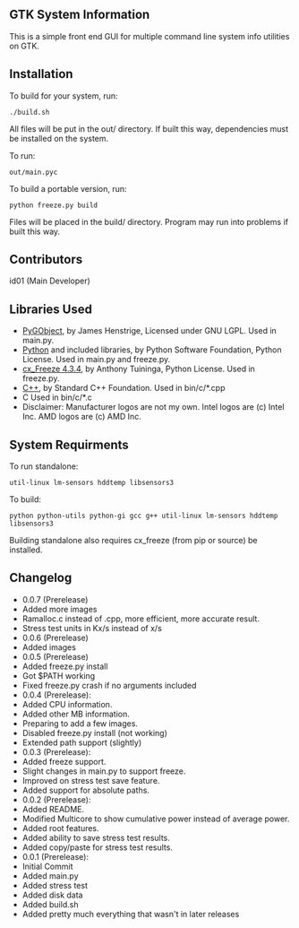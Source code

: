 ## GTK System Information
This is a simple front end GUI for multiple command line system info utilities on GTK.

## Installation
To build for your system, run: 
```
./build.sh
```
All files will be put in the out/ directory. If built this way, dependencies must be installed on the system.

To run:
```
out/main.pyc
```

To build a portable version, run:
```
python freeze.py build
```
Files will be placed in the build/ directory. Program may run into problems if built this way.

## Contributors
id01 (Main Developer)

## Libraries Used
* [PyGObject](http://www.pygtk.org/), by James Henstrige, Licensed under GNU LGPL. Used in main.py.
* [Python](https://www.python.org/) and included libraries, by Python Software Foundation, Python License. Used in main.py and freeze.py.
* [cx_Freeze 4.3.4](https://pypi.python.org/pypi/cx_freeze), by Anthony Tuininga, Python License. Used in freeze.py.
* [C++](https://isocpp.org), by Standard C++ Foundation. Used in bin/c/*.cpp
* C Used in bin/c/*.c
* Disclaimer: Manufacturer logos are not my own. Intel logos are (c) Intel Inc. AMD logos are (c) AMD Inc.

## System Requirments
To run standalone:
```
util-linux lm-sensors hddtemp libsensors3
```
To build:
```
python python-utils python-gi gcc g++ util-linux lm-sensors hddtemp libsensors3
```
Building standalone also requires cx_freeze (from pip or source) be installed.

## Changelog
* 0.0.7 (Prerelease)
 * Added more images
 * Ramalloc.c instead of .cpp, more efficient, more accurate result.
 * Stress test units in Kx/s instead of x/s
* 0.0.6 (Prerelease)
 * Added images
* 0.0.5 (Prerelease)
 * Added freeze.py install
 * Got $PATH working
 * Fixed freeze.py crash if no arguments included
* 0.0.4 (Prerelease):
 * Added CPU information.
 * Added other MB information.
 * Preparing to add a few images.
 * Disabled freeze.py install (not working)
 * Extended path support (slightly)
* 0.0.3 (Prerelease):
 * Added freeze support.
 * Slight changes in main.py to support freeze.
 * Improved on stress test save feature.
 * Added support for absolute paths.
* 0.0.2 (Prerelease):
 * Added README.
 * Modified Multicore to show cumulative power instead of average power.
 * Added root features.
 * Added ability to save stress test results.
 * Added copy/paste for stress test results.
* 0.0.1 (Prerelease):
 * Initial Commit
 * Added main.py
 * Added stress test
 * Added disk data
 * Added build.sh
 * Added pretty much everything that wasn't in later releases
